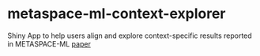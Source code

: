 # metaspace-ml-context-explorer
Shiny App to help users align and explore context-specific results reported in METASPACE-ML [paper](https://www.biorxiv.org/content/10.1101/2023.05.29.542736v2)
